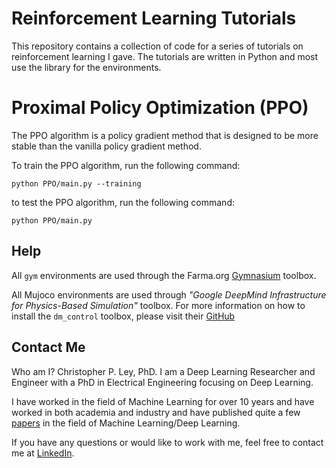 # Reinforcement Learning Tutorials

This repository contains a collection of code for a series of tutorials on reinforcement learning I gave. 
The tutorials are written in Python and most use the 
library for the environments.

# Proximal Policy Optimization (PPO)

The PPO algorithm is a policy gradient method that is designed to be more stable than the vanilla policy gradient method.

To train the PPO algorithm, run the following command:
```console
python PPO/main.py --training
```
to test the PPO algorithm, run the following command:
```console
python PPO/main.py
```
## Help
All `gym` environments are used through the Farma.org [Gymnasium](https://gymnasium.farama.org/content/basic_usage/) toolbox.

All Mujoco environments are used through _"Google DeepMind Infrastructure for Physics-Based Simulation"_ toolbox. For more information on how to install the 
`dm_control` toolbox, please visit their [GitHub](https://github.com/google-deepmind/dm_control/tree/main)

## Contact Me

Who am I? Christopher P. Ley, PhD. I am a Deep Learning Researcher and Engineer with a PhD in Electrical Engineering focusing on Deep Learning.

I have worked in the field of Machine Learning for over 10 years and have worked in both academia and industry and have published quite a few [papers](https://scholar.google.com/citations?user=76b7EYsAAAAJ&hl=en) in the field of Machine Learning/Deep Learning.

If you have any questions or would like to work with me, feel free to contact me at [LinkedIn](https://www.linkedin.com/in/christopher-p-ley/).

